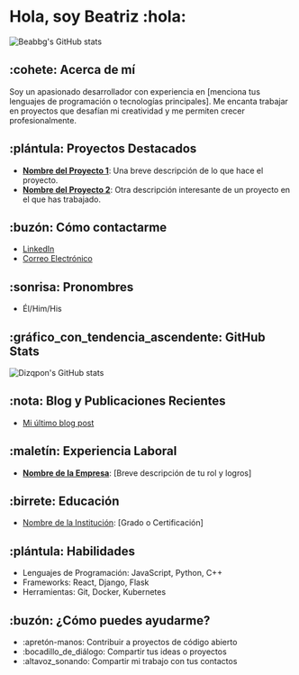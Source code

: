 # Hola, soy Beatriz :hola:
![Beabbg's GitHub stats](https://github-readme-stats.vercel.app/api?username=beabbg&show_icons=true&theme=radical)
## :cohete: Acerca de mí
Soy un apasionado desarrollador con experiencia en [menciona tus lenguajes de programación o tecnologías principales]. Me encanta trabajar en proyectos que desafían mi creatividad y me permiten crecer profesionalmente.
## :plántula: Proyectos Destacados
- **[Nombre del Proyecto 1](https://github.com/Dizqpon/NombreDelProyecto1)**: Una breve descripción de lo que hace el proyecto.
- **[Nombre del Proyecto 2](https://github.com/Dizqpon/NombreDelProyecto2)**: Otra descripción interesante de un proyecto en el que has trabajado.
## :buzón: Cómo contactarme
- [LinkedIn](https://www.linkedin.com/in/tu-linkedin)
- [Correo Electrónico](mailto:tuemail@example.com)
## :sonrisa: Pronombres
- Él/Him/His
## :gráfico_con_tendencia_ascendente: GitHub Stats
![Dizqpon's GitHub stats](https://github-readme-stats.vercel.app/api?username=Dizqpon&show_icons=true&theme=radical&include_all_commits=true)
## :nota: Blog y Publicaciones Recientes
- [Mi último blog post](https://dev.to/Dizqpon/mi-ultimo-blog-post)
## :maletín: Experiencia Laboral
- **[Nombre de la Empresa](https://www.empresa.com)**: [Breve descripción de tu rol y logros]
## :birrete: Educación
- [Nombre de la Institución](https://www.institucion.com): [Grado o Certificación]
## :plántula: Habilidades
- Lenguajes de Programación: JavaScript, Python, C++
- Frameworks: React, Django, Flask
- Herramientas: Git, Docker, Kubernetes
## :buzón: ¿Cómo puedes ayudarme?
- :apretón-manos: Contribuir a proyectos de código abierto
- :bocadillo_de_diálogo: Compartir tus ideas o proyectos
- :altavoz_sonando: Compartir mi trabajo con tus contactos
